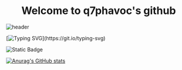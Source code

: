 <div align="center">
  <h1>Welcome to q7phavoc's github</h1>
</div>

![header](https://capsule-render.vercel.app/api?type=shark&color=red&height=200&section=header&text=Hello%20Web&fontSize=90)

[![Typing SVG](https://readme-typing-svg.demolab.com?font=Fira+Code&weight=600&size=30&pause=1000&color=D7F787&random=false&width=435&lines=This+is+best+site+for+development.)](https://git.io/typing-svg)

![Static Badge](https://img.shields.io/badge/any_test-you_like-blue?logo=bitcoin&label=test)

[![Anurag's GitHub stats](https://github-readme-stats.vercel.app/api?username=q7phavoc)](https://github.com/anuraghazra/github-readme-stats)
